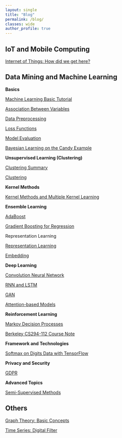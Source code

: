 ```yaml
---
layout: single
title: "Blog"
permalink: /blog/
classes: wide
author_profile: true
---
```


## IoT and Mobile Computing

[Internet of Things: How did we get here?](/blog/IoT/IoT-UCSD)

## Data Mining and Machine Learning

**Basics**

[Machine Learning Basic Tutorial](/blog/MLfolds/basics/Machine-Learning-Basics)

[Association Between Variables](/blog/MLfolds/basics/Association)

[Data Preprocessing](/blog/MLfolds/basics/Data-Preprocessing)

[Loss Functions](/blog/MLfolds/basics/Loss-Functions)

[Model Evaluation](/blog/MLfolds/basics/Model-Evaluation)

[Bayesian Learning on the Candy Example](/blog/MLfolds/basics/Bayesian-Learning-on-the-Candy-Example)

**Unsupervised Learning (Clustering)**

[Clustering Summary](/blog/MLfolds/clustering/Clustering-Summary)

[Clustering](/blog/MLfolds/clustering/Clustering)

**Kernel Methods**

[Kernel Methods and Multiple Kernel Learning](/blog/MLfolds/kernel-methods/Kernel-Methods)

**Ensemble Learning**

[AdaBoost](/blog/MLfolds/ensemble-learning/AdaBoost)

[Gradient Boosting for Regression](/blog/MLfolds/ensemble-learning/Gradient-Boosting-for-Regression)

Representation Learning

[Representation Learning](/blog/MLfolds/representation-learning/Representation-Learning)

[Embedding](/blog/MLfolds/representation-learning/Embedding)

**Deep Learning**

[Convolution Neural Network](/blog/MLfolds/deep-learning/Convolution-Neural-Network)

[RNN and LSTM](/blog/MLfolds/deep-learning/RNN-LSTM)

[GAN](/blog/MLfolds/deep-learning/GANs)

[Attention-based Models](/blog/MLfolds/deep-learning/Attention-based-Models)

**Reinforcement Learning**

[Markov Decision Processes](/blog/MLfolds/reinforcement-learning/Markov-Decision-Processes)

[Berkeley CS294-112 Course Note](/blog/MLfolds/reinforcement-learning/Berkeley-CS-285)

**Framework and Technologies**

[Softmax on Digits Data with TensorFlow](/blog/MLfolds/framework-and-technologies/Softmax-on-Digits-Data-with-TensorFlow) 

**Privacy and Security**

[GDPR](/blog/MLfolds/privacy-and-security/GDPR)

**Advanced Topics**

[Semi-Supervised Methods](/blog/MLfolds/advanced-topics/Semi-Supervised)

## Others

[Graph Theory: Basic Concepts](/blog/Graph-Theory/Basic-Concepts)

[Time Series: Digital Filter](/blog/Time-Series/Digital-Filter)

